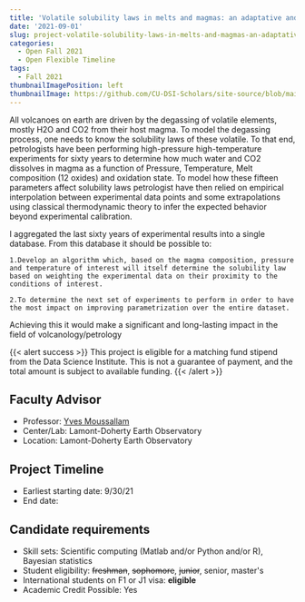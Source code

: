 ```yaml
---
title: 'Volatile solubility laws in melts and magmas: an adaptative and universal Bayesian approach'
date: '2021-09-01'
slug: project-volatile-solubility-laws-in-melts-and-magmas-an-adaptative-and-universal-bayesian-approach
categories:
  - Open Fall 2021 
  - Open Flexible Timeline
tags:
  - Fall 2021
thumbnailImagePosition: left
thumbnailImage: https://github.com/CU-DSI-Scholars/site-source/blob/main/static/img/co2_cloud.png?raw=true
---
```

All volcanoes on earth are driven by the degassing of volatile elements, mostly H2O and CO2 from their host magma. To model the degassing process, one needs to know the solubility laws of these volatile. To that end, petrologists have been performing high-pressure high-temperature experiments for sixty years to determine how much water and CO2 dissolves in magma as a function of Pressure, Temperature, Melt composition (12 oxides) and oxidation state. To model how these fifteen parameters affect solubility laws petrologist have then relied on empirical interpolation between experimental data points and some extrapolations using classical thermodynamic theory to infer the expected behavior beyond experimental calibration.  

<!--more-->


I aggregated the last sixty years of experimental results into a single database. From this database it should be possible to: 

    1.Develop an algorithm which, based on the magma composition, pressure and temperature of interest will itself determine the solubility law based on weighting the experimental data on their proximity to the conditions of interest.  

    2.To determine the next set of experiments to perform in order to have the most impact on improving parametrization over the entire dataset. 

Achieving this it would make a significant and long-lasting impact in the field of volcanology/petrology

{{< alert success >}}
This project is eligible for a matching fund stipend from the Data Science Institute. This is not a guarantee of payment, and the total amount is subject to available funding.
{{< /alert >}}

## Faculty Advisor
+ Professor: [Yves Moussallam](https://www.researchgate.net/profile/Yves-Moussallam)
+ Center/Lab: Lamont-Doherty Earth Observatory
+ Location: Lamont-Doherty Earth Observatory

## Project Timeline
+ Earliest starting date: 9/30/21
+ End date: 

## Candidate requirements
+ Skill sets: Scientific computing (Matlab and/or Python and/or R), Bayesian statistics
+ Student eligibility: ~~freshman~~, ~~sophomore~~, ~~junior~~, senior, master's
+ International students on F1 or J1 visa: **eligible**
+ Academic Credit Possible: Yes


